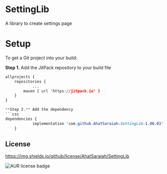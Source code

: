 # SettingLib
A library to create settings page


#
#  Setup

To get a Git project into your build:

**Step 1.**  Add the JitPack repository to your build file
```css
allprojects {
	repositories {
			...
		maven { url 'https://jitpack.io' }
	}
}

**Step 2.** Add the dependency
```css
dependencies {
	        implementation 'com.github.AhatSaraiah:SettingLib:1.00.03'
	}
```
## License

https://img.shields.io/github/license/AhatSaraiah/SettingLib
  
![AUR license badge](https://img.shields.io/badge/license-Apache-blue)
